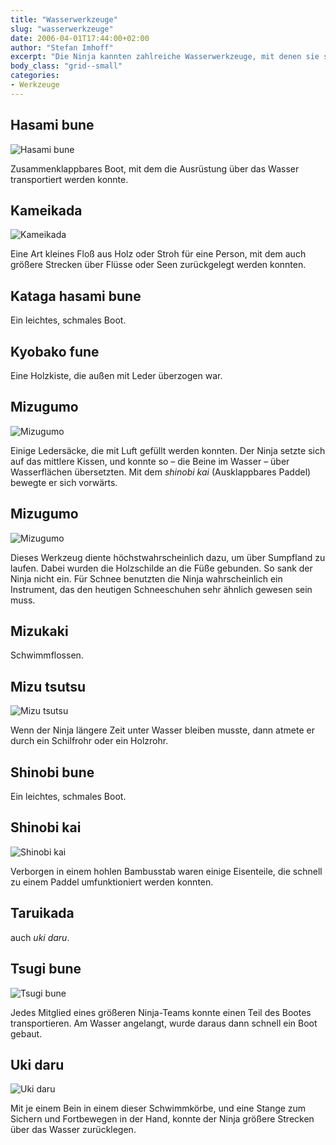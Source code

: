 ```yaml
---
title: "Wasserwerkzeuge"
slug: "wasserwerkzeuge"
date: 2006-04-01T17:44:00+02:00
author: "Stefan Imhoff"
excerpt: "Die Ninja kannten zahlreiche Wasserwerkzeuge, mit denen sie sich schnell über oder unter Wasser und Sumpfland bewegen konnten. Auf diese Weise konnten sie die Samurai, die Rüstungen trugen, mit Leichtigkeit hinter sich lassen."
body_class: "grid--small"
categories:
- Werkzeuge
---
```


## Hasami bune

![Hasami bune](/assets/images/articles/werkzeuge-hasamibune.jpg)

Zusammenklappbares Boot, mit dem die Ausrüstung über das Wasser transportiert werden konnte.


## Kameikada

![Kameikada](/assets/images/articles/werkzeuge-kameikada.jpg)

Eine Art kleines Floß aus Holz oder Stroh für eine Person, mit dem auch größere Strecken über Flüsse oder Seen zurückgelegt werden konnten.


## Kataga hasami bune

Ein leichtes, schmales Boot.


## Kyobako fune

Eine Holzkiste, die außen mit Leder überzogen war.


## Mizugumo

![Mizugumo](/assets/images/articles/werkzeuge-mizugumo1.jpg)

Einige Ledersäcke, die mit Luft gefüllt werden konnten. Der Ninja setzte sich auf das mittlere Kissen, und konnte so – die Beine im Wasser – über Wasserflächen übersetzten. Mit dem *shinobi kai* (Ausklappbares Paddel) bewegte er sich vorwärts.


## Mizugumo

![Mizugumo](/assets/images/articles/werkzeuge-mizugumo2.jpg)

Dieses Werkzeug diente höchstwahrscheinlich dazu, um über Sumpfland zu laufen. Dabei wurden die Holzschilde an die Füße gebunden. So sank der Ninja nicht ein. Für Schnee benutzten die Ninja wahrscheinlich ein Instrument, das den heutigen Schneeschuhen sehr ähnlich gewesen sein muss.


## Mizukaki

Schwimmflossen.


## Mizu tsutsu

![Mizu tsutsu](/assets/images/articles/werkzeuge-mizutsu.jpg)

Wenn der Ninja längere Zeit unter Wasser bleiben musste, dann atmete er durch ein Schilfrohr oder ein Holzrohr.


## Shinobi bune

Ein leichtes, schmales Boot.


## Shinobi kai

![Shinobi kai](/assets/images/articles/werkzeuge-shinobikai.jpg)

Verborgen in einem hohlen Bambusstab waren einige Eisenteile, die schnell zu einem Paddel umfunktioniert werden konnten.


## Taruikada

auch *uki daru*.


## Tsugi bune

![Tsugi bune](/assets/images/articles/werkzeuge-tsugibune.jpg)

Jedes Mitglied eines größeren Ninja-Teams konnte einen Teil des Bootes transportieren. Am Wasser angelangt, wurde daraus dann schnell ein Boot gebaut.


## Uki daru

![Uki daru](/assets/images/articles/werkzeuge-ukidaru.jpg)

Mit je einem Bein in einem dieser Schwimmkörbe, und eine Stange zum Sichern und Fortbewegen in der Hand, konnte der Ninja größere Strecken über das Wasser zurücklegen.
